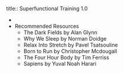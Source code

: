 title:: Superfunctional Training 1.0

-
- Recommended Resources
	- The Dark Fields by Alan Glynn
	- Why We Sleep by Norman Doidge
	- Relax Into Stretch by Pavel Tsatsouline
	- Born to Run by Christopher Mcdougall
	- The Four Hour Body by Tim Ferriss
	- Sapiens by Yuval Noah Harari
